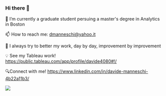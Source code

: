 ### Hi there 👋


🔭 I’m currently  a graduate student persuing a master's degree in Analytics in Boston 


📫 How to reach me: dmanneschi@yahoo.it 

🚀 I always try to better my work, day by day, improvement by improvement


💡 See my Tableau work!
https://public.tableau.com/app/profile/davide4080#!/


🔍Connect with me!
https://www.linkedin.com/in/davide-manneschi-4b22a11b3/


<img src="https://github-readme-stats.vercel.app/api?username=DavideManneschi&&show_icons=true&title_color=ffffff&icon_color=bb2acf&text_color=daf7dc&bg_color=151515">




